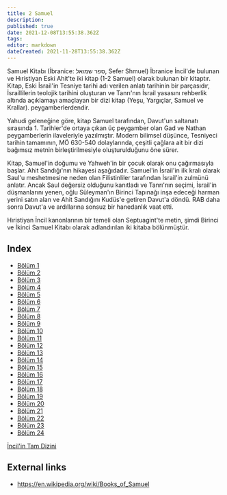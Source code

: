 ```yaml
---
title: 2 Samuel
description: 
published: true
date: 2021-12-08T13:55:38.362Z
tags: 
editor: markdown
dateCreated: 2021-11-28T13:55:38.362Z
---
```


Samuel Kitabı (İbranice: ספר שמואל, Sefer Shmuel) İbranice İncil'de bulunan ve Hıristiyan Eski Ahit'te iki kitap (1-2 Samuel) olarak bulunan bir kitaptır. Kitap, Eski İsrail'in Tesniye tarihi adı verilen anlatı tarihinin bir parçasıdır, İsraillilerin teolojik tarihini oluşturan ve Tanrı'nın İsrail yasasını rehberlik altında açıklamayı amaçlayan bir dizi kitap (Yeşu, Yargıçlar, Samuel ve Krallar). peygamberlerdendir. 

Yahudi geleneğine göre, kitap Samuel tarafından, Davut'un saltanatı sırasında 1. Tarihler'de ortaya çıkan üç peygamber olan Gad ve Nathan peygamberlerin ilaveleriyle yazılmıştır. Modern bilimsel düşünce, Tesniyeci tarihin tamamının, MÖ 630-540 dolaylarında, çeşitli çağlara ait bir dizi bağımsız metnin birleştirilmesiyle oluşturulduğunu öne sürer.

Kitap, Samuel'in doğumu ve Yahweh'in bir çocuk olarak onu çağırmasıyla başlar. Ahit Sandığı'nın hikayesi aşağıdadır. Samuel'in İsrail'in ilk kralı olarak Saul'u meshetmesine neden olan Filistinliler tarafından İsrail'in zulmünü anlatır. Ancak Saul değersiz olduğunu kanıtladı ve Tanrı'nın seçimi, İsrail'in düşmanlarını yenen, oğlu Süleyman'ın Birinci Tapınağı inşa edeceği harman yerini satın alan ve Ahit Sandığını Kudüs'e getiren Davut'a döndü. RAB daha sonra Davut'a ve ardıllarına sonsuz bir hanedanlık vaat etti. 

Hıristiyan İncil kanonlarının bir temeli olan Septuagint'te metin, şimdi Birinci ve İkinci Samuel Kitabı olarak adlandırılan iki kitaba bölünmüştür.

## Index

- [Bölüm 1](/tr/Bible/2_Samuel/1)
- [Bölüm 2](/tr/Bible/2_Samuel/2)
- [Bölüm 3](/tr/Bible/2_Samuel/3)
- [Bölüm 4](/tr/Bible/2_Samuel/4)
- [Bölüm 5](/tr/Bible/2_Samuel/5)
- [Bölüm 6](/tr/Bible/2_Samuel/6)
- [Bölüm 7](/tr/Bible/2_Samuel/7)
- [Bölüm 8](/tr/Bible/2_Samuel/8)
- [Bölüm 9](/tr/Bible/2_Samuel/9)
- [Bölüm 10](/tr/Bible/2_Samuel/10)
- [Bölüm 11](/tr/Bible/2_Samuel/11)
- [Bölüm 12](/tr/Bible/2_Samuel/12)
- [Bölüm 13](/tr/Bible/2_Samuel/13)
- [Bölüm 14](/tr/Bible/2_Samuel/14)
- [Bölüm 15](/tr/Bible/2_Samuel/15)
- [Bölüm 16](/tr/Bible/2_Samuel/16)
- [Bölüm 17](/tr/Bible/2_Samuel/17)
- [Bölüm 18](/tr/Bible/2_Samuel/18)
- [Bölüm 19](/tr/Bible/2_Samuel/19)
- [Bölüm 20](/tr/Bible/2_Samuel/20)
- [Bölüm 21](/tr/Bible/2_Samuel/21)
- [Bölüm 22](/tr/Bible/2_Samuel/22)
- [Bölüm 23](/tr/Bible/2_Samuel/23)
- [Bölüm 24](/tr/Bible/2_Samuel/24)


[İncil'in Tam Dizini](/tr/index/bible)


## External links

- https://en.wikipedia.org/wiki/Books_of_Samuel